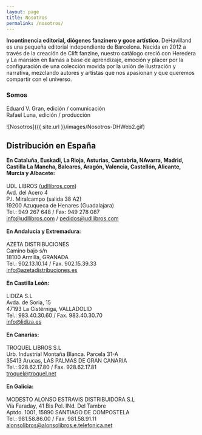 ```yaml
---
layout: page
title: Nosotros
permalink: /nosotros/
---
```


**Incontinencia editorial, diógenes fanzinero y goce artístico.** DeHavilland es una pequeña editorial independiente de Barcelona. Nacida en 2012 a través de la creación de Clift fanzine, nuestro catálogo creció con Heredera y La mansión en llamas a base de aprendizaje, emoción y placer por la configuración de una colección movida por la unión de ilustración y narrativa, mezclando autores y artistas que nos apasionan y que queremos compartir con el universo.

### Somos

Eduard V. Gran, edición / comunicación<br>
Rafael Luna, edición / producción<br>

![Nosotros]({{ site.url }}/images/Nosotros-DHWeb2.gif)

## Distribución en España

**En Cataluña, Euskadi, La Rioja, Asturias, Cantabria, NAvarra, Madrid, Castilla La Mancha, Baleares, Aragón, Valencia, Castellón, Alicante, Murcia y Albacete:**<br>
<br>
UDL LIBROS ([udllibros.com](http://www.udllibros.com/))<br>
Avd. del Acero 4<br>
P.I. Miralcampo (salida 38 A2)<br>
19200 Azuqueca de Henares (Guadalajara)<br>
Tel.: 949 267 648 / Fax: 949 278 087<br>
[info@udllibros.com](info@udllibros.com) / [pedidos@udllibros.com](pedidos@udllibros.com)<br>
<br>
**En Andalucía y Extremadura:**<br>
<br>
AZETA DISTRIBUCIONES<br>
Camino bajo s/n<br>
18100 Armilla, GRANADA<br>
Tel.: 902.13.10.14 / Fax. 902.15.39.33<br>
[info@azetadistribuciones.es](info@azetadistribuciones.es)<br>
<br>
**En Castilla León:**<br>
<br>
LIDIZA S.L<br>
Avda. de Soria, 15<br>
47193 La Cistérniga, VALLADOLID<br>
Tel.: 983.40.30.60 / Fax. 983.40.30.70<br>
[info@lidiza.es](info@lidiza.es)<br>
<br>
**En Canarias:**<br>
<br>
TROQUEL LIBROS S.L<br>
Urb. Industrial Montaña Blanca. Parcela 31-A<br>
35413 Arucas, LAS PALMAS DE GRAN CANARIA<br>
Tel.: 928.62.17.80 / Fax. 928.62.17.81<br>
[troquel@troquel.net](troquel@troquel.net)<br>
<br>
**En Galicia:**<br>
<br>
MODESTO ALONSO ESTRAVIS DISTRIBUIDORA S.L<br>
Vía Faraday, 41 Bis Pol. INd. Del Tambre<br>
Aptdo. 1001, 15890 SANTIAGO DE COMPOSTELA<br>
Tel.: 981.58.86.00 / Fax. 981.58.91.11<br>
[alonsolibros@alonsolibros.e.telefonica.net](alonsolibros@alonsolibros.e.telefonica.net)
